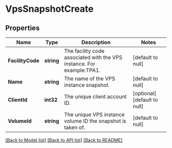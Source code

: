 # VpsSnapshotCreate

## Properties
Name | Type | Description | Notes
------------ | ------------- | ------------- | -------------
**FacilityCode** | **string** | The facility code associated with the VPS instance. For example:TPA1. | [default to null]
**Name** | **string** | The name of the VPS instance snapshot. | [default to null]
**ClientId** | **int32** | The unique client account ID. | [optional] [default to null]
**VolumeId** | **string** | The unique VPS instance volume ID the snapshot is taken of. | [default to null]

[[Back to Model list]](../README.md#documentation-for-models) [[Back to API list]](../README.md#documentation-for-api-endpoints) [[Back to README]](../README.md)


